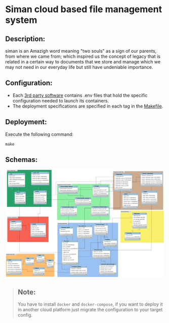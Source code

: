 
# Siman cloud based file management system 



## Description:

siman is an Amazigh word meaning "two souls" as a sign of our parents, from where we came from; which inspired us the concept of legacy that is related in a certain way to documents that we store and manage which we may not need in our everyday life but still have undeniable importance.


## Configuration:
 
 - Each [3rd party software](3rd_party_software/)  contains .env files that hold the specific configuration needed to launch its containers.
 - The deployment specifications are specified in each tag in the [Makefile](Makefile).

## Deployment:

Execute the following command:

    make

## Schemas:
![Image Description](3rd_party_software/my-sql/siman.png)



>   ## Note:
>   You have to install `docker` and `docker-compose`, if you want to deploy it in another cloud platform just migrate the configuration to your target config.
<!-- >   Scylla-db cluster's data is not persistent. -->
<!-- >   Forget not to add .env file for the database you're willing to launch, along side its docker-compose.yml file.  -->

